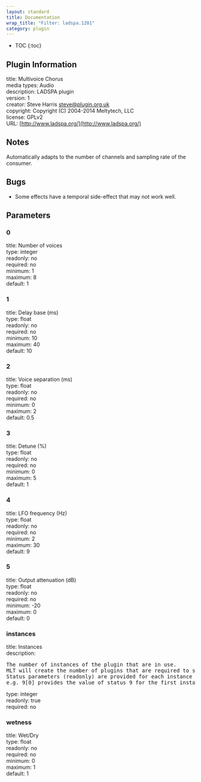 ```yaml
---
layout: standard
title: Documentation
wrap_title: "Filter: ladspa.1201"
category: plugin
---
```

* TOC
{:toc}

## Plugin Information

title: Multivoice Chorus  
media types:
Audio  
description: LADSPA plugin  
version: 1  
creator: Steve Harris <steve@plugin.org.uk>  
copyright: Copyright (C) 2004-2014 Meltytech, LLC  
license: GPLv2  
URL: [http://www.ladspa.org/](http://www.ladspa.org/)  

## Notes

Automatically adapts to the number of channels and sampling rate of the consumer.

## Bugs

* Some effects have a temporal side-effect that may not work well.


## Parameters

### 0

title: Number of voices    
type: integer  
readonly: no  
required: no  
minimum: 1  
maximum: 8  
default: 1  

### 1

title: Delay base (ms)    
type: float  
readonly: no  
required: no  
minimum: 10  
maximum: 40  
default: 10  

### 2

title: Voice separation (ms)    
type: float  
readonly: no  
required: no  
minimum: 0  
maximum: 2  
default: 0.5  

### 3

title: Detune (%)    
type: float  
readonly: no  
required: no  
minimum: 0  
maximum: 5  
default: 1  

### 4

title: LFO frequency (Hz)    
type: float  
readonly: no  
required: no  
minimum: 2  
maximum: 30  
default: 9  

### 5

title: Output attenuation (dB)    
type: float  
readonly: no  
required: no  
minimum: -20  
maximum: 0  
default: 0  

### instances

title: Instances    
description:
<pre>
The number of instances of the plugin that are in use.
MLT will create the number of plugins that are required to support the number of audio channels.
Status parameters (readonly) are provided for each instance and are accessed by specifying the instance number after the identifier (starting at zero).
e.g. 9[0] provides the value of status 9 for the first instance.
</pre>
type: integer  
readonly: true  
required: no  

### wetness

title: Wet/Dry    
type: float  
readonly: no  
required: no  
minimum: 0  
maximum: 1  
default: 1  

